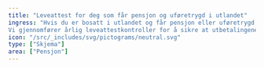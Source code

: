 ```yaml
---
title: "Leveattest for deg som får pensjon og uføretrygd i utlandet"
ingress: "Hvis du er bosatt i utlandet og får pensjon eller uføretrygd fra NAV, kan vi be deg om å levere leveattest.
Vi gjennomfører årlig leveattestkontroller for å sikre at utbetalingene går til riktig mottaker."
icon: "/src/_includes/svg/pictograms/neutral.svg"
type: ["Skjema"]
area: ["Pensjon"]
---
```


